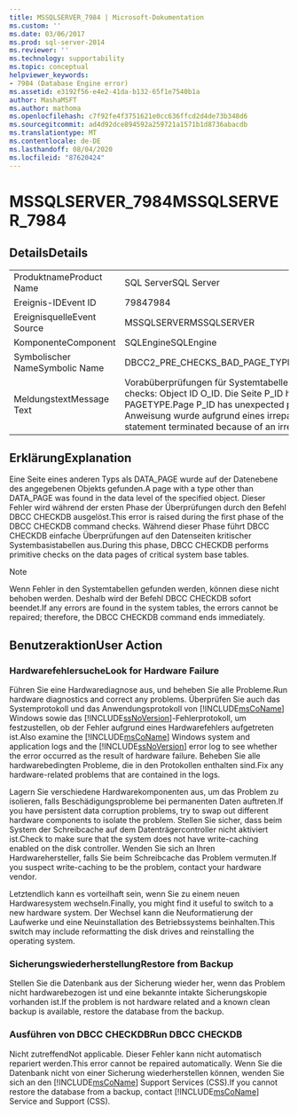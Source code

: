 ```yaml
---
title: MSSQLSERVER_7984 | Microsoft-Dokumentation
ms.custom: ''
ms.date: 03/06/2017
ms.prod: sql-server-2014
ms.reviewer: ''
ms.technology: supportability
ms.topic: conceptual
helpviewer_keywords:
- 7984 (Database Engine error)
ms.assetid: e3192f56-e4e2-41da-b132-65f1e7540b1a
author: MashaMSFT
ms.author: mathoma
ms.openlocfilehash: c7f92fe4f3751621e0cc636ffcd2d4de73b348d6
ms.sourcegitcommit: ad4d92dce894592a259721a1571b1d8736abacdb
ms.translationtype: MT
ms.contentlocale: de-DE
ms.lasthandoff: 08/04/2020
ms.locfileid: "87620424"
---
```

# <a name="mssqlserver_7984"></a><span data-ttu-id="cb187-102">MSSQLSERVER_7984</span><span class="sxs-lookup"><span data-stu-id="cb187-102">MSSQLSERVER_7984</span></span>
    
## <a name="details"></a><span data-ttu-id="cb187-103">Details</span><span class="sxs-lookup"><span data-stu-id="cb187-103">Details</span></span>  
  
|||  
|-|-|  
|<span data-ttu-id="cb187-104">Produktname</span><span class="sxs-lookup"><span data-stu-id="cb187-104">Product Name</span></span>|<span data-ttu-id="cb187-105">SQL Server</span><span class="sxs-lookup"><span data-stu-id="cb187-105">SQL Server</span></span>|  
|<span data-ttu-id="cb187-106">Ereignis-ID</span><span class="sxs-lookup"><span data-stu-id="cb187-106">Event ID</span></span>|<span data-ttu-id="cb187-107">7984</span><span class="sxs-lookup"><span data-stu-id="cb187-107">7984</span></span>|  
|<span data-ttu-id="cb187-108">Ereignisquelle</span><span class="sxs-lookup"><span data-stu-id="cb187-108">Event Source</span></span>|<span data-ttu-id="cb187-109">MSSQLSERVER</span><span class="sxs-lookup"><span data-stu-id="cb187-109">MSSQLSERVER</span></span>|  
|<span data-ttu-id="cb187-110">Komponente</span><span class="sxs-lookup"><span data-stu-id="cb187-110">Component</span></span>|<span data-ttu-id="cb187-111">SQLEngine</span><span class="sxs-lookup"><span data-stu-id="cb187-111">SQLEngine</span></span>|  
|<span data-ttu-id="cb187-112">Symbolischer Name</span><span class="sxs-lookup"><span data-stu-id="cb187-112">Symbolic Name</span></span>|<span data-ttu-id="cb187-113">DBCC2_PRE_CHECKS_BAD_PAGE_TYPE</span><span class="sxs-lookup"><span data-stu-id="cb187-113">DBCC2_PRE_CHECKS_BAD_PAGE_TYPE</span></span>|  
|<span data-ttu-id="cb187-114">Meldungstext</span><span class="sxs-lookup"><span data-stu-id="cb187-114">Message Text</span></span>|<span data-ttu-id="cb187-115">Vorabüberprüfungen für Systemtabelle: Objekt-ID O_ID.</span><span class="sxs-lookup"><span data-stu-id="cb187-115">System table pre-checks: Object ID O_ID.</span></span> <span data-ttu-id="cb187-116">Die Seite P_ID hat den unerwarteten Seitentyp PAGETYPE.</span><span class="sxs-lookup"><span data-stu-id="cb187-116">Page P_ID has unexpected page type PAGETYPE.</span></span> <span data-ttu-id="cb187-117">Die CHECK-Anweisung wurde aufgrund eines irreparablen Fehlers beendet.</span><span class="sxs-lookup"><span data-stu-id="cb187-117">Check statement terminated because of an irreparable error.</span></span>|  
  
## <a name="explanation"></a><span data-ttu-id="cb187-118">Erklärung</span><span class="sxs-lookup"><span data-stu-id="cb187-118">Explanation</span></span>  
 <span data-ttu-id="cb187-119">Eine Seite eines anderen Typs als DATA_PAGE wurde auf der Datenebene des angegebenen Objekts gefunden.</span><span class="sxs-lookup"><span data-stu-id="cb187-119">A page with a type other than DATA_PAGE was found in the data level of the specified object.</span></span> <span data-ttu-id="cb187-120">Dieser Fehler wird während der ersten Phase der Überprüfungen durch den Befehl DBCC CHECKDB ausgelöst.</span><span class="sxs-lookup"><span data-stu-id="cb187-120">This error is raised during the first phase of the DBCC CHECKDB command checks.</span></span> <span data-ttu-id="cb187-121">Während dieser Phase führt DBCC CHECKDB einfache Überprüfungen auf den Datenseiten kritischer Systembasistabellen aus.</span><span class="sxs-lookup"><span data-stu-id="cb187-121">During this phase, DBCC CHECKDB performs primitive checks on the data pages of critical system base tables.</span></span>  
  
> [!NOTE]  
>  <span data-ttu-id="cb187-122">Wenn Fehler in den Systemtabellen gefunden werden, können diese nicht behoben werden. Deshalb wird der Befehl DBCC CHECKDB sofort beendet.</span><span class="sxs-lookup"><span data-stu-id="cb187-122">If any errors are found in the system tables, the errors cannot be repaired; therefore, the DBCC CHECKDB command ends immediately.</span></span>  
  
## <a name="user-action"></a><span data-ttu-id="cb187-123">Benutzeraktion</span><span class="sxs-lookup"><span data-stu-id="cb187-123">User Action</span></span>  
  
### <a name="look-for-hardware-failure"></a><span data-ttu-id="cb187-124">Hardwarefehlersuche</span><span class="sxs-lookup"><span data-stu-id="cb187-124">Look for Hardware Failure</span></span>  
 <span data-ttu-id="cb187-125">Führen Sie eine Hardwarediagnose aus, und beheben Sie alle Probleme.</span><span class="sxs-lookup"><span data-stu-id="cb187-125">Run hardware diagnostics and correct any problems.</span></span> <span data-ttu-id="cb187-126">Überprüfen Sie auch das Systemprotokoll und das Anwendungsprotokoll von [!INCLUDE[msCoName](../../includes/msconame-md.md)] Windows sowie das [!INCLUDE[ssNoVersion](../../includes/ssnoversion-md.md)]-Fehlerprotokoll, um festzustellen, ob der Fehler aufgrund eines Hardwarefehlers aufgetreten ist.</span><span class="sxs-lookup"><span data-stu-id="cb187-126">Also examine the [!INCLUDE[msCoName](../../includes/msconame-md.md)] Windows system and application logs and the [!INCLUDE[ssNoVersion](../../includes/ssnoversion-md.md)] error log to see whether the error occurred as the result of hardware failure.</span></span> <span data-ttu-id="cb187-127">Beheben Sie alle hardwarebedingten Probleme, die in den Protokollen enthalten sind.</span><span class="sxs-lookup"><span data-stu-id="cb187-127">Fix any hardware-related problems that are contained in the logs.</span></span>  
  
 <span data-ttu-id="cb187-128">Lagern Sie verschiedene Hardwarekomponenten aus, um das Problem zu isolieren, falls Beschädigungsprobleme bei permanenten Daten auftreten.</span><span class="sxs-lookup"><span data-stu-id="cb187-128">If you have persistent data corruption problems, try to swap out different hardware components to isolate the problem.</span></span> <span data-ttu-id="cb187-129">Stellen Sie sicher, dass beim System der Schreibcache auf dem Datenträgercontroller nicht aktiviert ist.</span><span class="sxs-lookup"><span data-stu-id="cb187-129">Check to make sure that the system does not have write-caching enabled on the disk controller.</span></span> <span data-ttu-id="cb187-130">Wenden Sie sich an Ihren Hardwarehersteller, falls Sie beim Schreibcache das Problem vermuten.</span><span class="sxs-lookup"><span data-stu-id="cb187-130">If you suspect write-caching to be the problem, contact your hardware vendor.</span></span>  
  
 <span data-ttu-id="cb187-131">Letztendlich kann es vorteilhaft sein, wenn Sie zu einem neuen Hardwaresystem wechseln.</span><span class="sxs-lookup"><span data-stu-id="cb187-131">Finally, you might find it useful to switch to a new hardware system.</span></span> <span data-ttu-id="cb187-132">Der Wechsel kann die Neuformatierung der Laufwerke und eine Neuinstallation des Betriebssystems beinhalten.</span><span class="sxs-lookup"><span data-stu-id="cb187-132">This switch may include reformatting the disk drives and reinstalling the operating system.</span></span>  
  
### <a name="restore-from-backup"></a><span data-ttu-id="cb187-133">Sicherungswiederherstellung</span><span class="sxs-lookup"><span data-stu-id="cb187-133">Restore from Backup</span></span>  
 <span data-ttu-id="cb187-134">Stellen Sie die Datenbank aus der Sicherung wieder her, wenn das Problem nicht hardwarebezogen ist und eine bekannte intakte Sicherungskopie vorhanden ist.</span><span class="sxs-lookup"><span data-stu-id="cb187-134">If the problem is not hardware related and a known clean backup is available, restore the database from the backup.</span></span>  
  
### <a name="run-dbcc-checkdb"></a><span data-ttu-id="cb187-135">Ausführen von DBCC CHECKDB</span><span class="sxs-lookup"><span data-stu-id="cb187-135">Run DBCC CHECKDB</span></span>  
 <span data-ttu-id="cb187-136">Nicht zutreffend</span><span class="sxs-lookup"><span data-stu-id="cb187-136">Not applicable.</span></span> <span data-ttu-id="cb187-137">Dieser Fehler kann nicht automatisch repariert werden.</span><span class="sxs-lookup"><span data-stu-id="cb187-137">This error cannot be repaired automatically.</span></span> <span data-ttu-id="cb187-138">Wenn Sie die Datenbank nicht von einer Sicherung wiederherstellen können, wenden Sie sich an den [!INCLUDE[msCoName](../../includes/msconame-md.md)] Support Services (CSS).</span><span class="sxs-lookup"><span data-stu-id="cb187-138">If you cannot restore the database from a backup, contact [!INCLUDE[msCoName](../../includes/msconame-md.md)] Service and Support (CSS).</span></span>  
  
  
